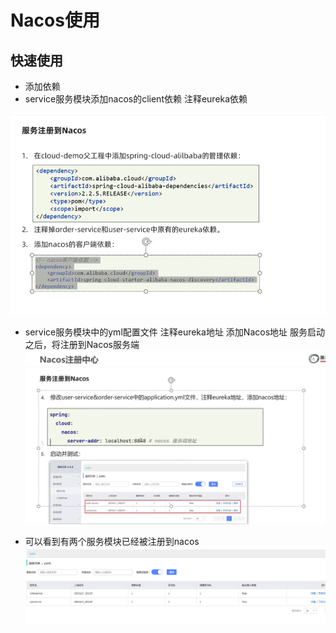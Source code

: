 # Nacos使用


## 快速使用

* 添加依赖
* service服务模块添加nacos的client依赖  注释eureka依赖


![图 1](../images/03fa82ba27bca525805f0ae67f618603a1fc3e32b88522f627eff5e8b867c72a.png)  

* service服务模块中的yml配置文件 注释eureka地址  添加Nacos地址  服务启动之后，将注册到Nacos服务端
![图 2](../images/42145244547f2e5275ed3d01c537113d255f4fb1cf641289d0a3cca10c01631a.png)  

* 可以看到有两个服务模块已经被注册到nacos
![图 3](../images/312e77575d74626382476361f4959f2e41240fd861c7b0d79108990590a0dbe5.png)  

